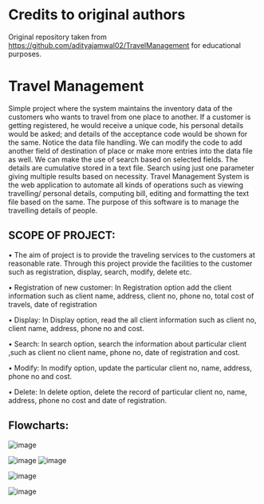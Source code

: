 # Credits to original authors

Original repository taken from https://github.com/adityajamwal02/TravelManagement for educational purposes.


# Travel Management

Simple project where the system maintains the inventory data of the customers who wants to travel from one place to another. If a customer is getting registered, he would receive a unique code, his personal details would be asked; and details of the acceptance code would be shown for the same. Notice the data file handling. We can modify the code to add another field of destination of place or make more entries into the data file as well. We can make the use of search based on selected fields. The details are cumulative stored in a text file. Search using just one parameter giving multiple results based on necessity.  Travel Management System is the web application to automate all kinds of operations such as viewing travelling/ personal details, computing bill, editing and formatting the text file based on the same. The purpose of this software is to manage the travelling details of people.

## SCOPE OF PROJECT:

•	The aim of project is to provide the traveling services to the customers at reasonable rate. Through this project provide the facilities to the customer such as registration, display, search, modify, delete etc.

•	Registration of new customer:
      In Registration option add the client information such as client name, address, client no, phone no, total cost of travels, date of registration

•	Display:
       In Display option, read the all client information such as client no, client name, address, phone no and cost.

•	Search:
       In search option, search the information about particular client ,such as client no client name, phone no, date of registration and cost.

•	Modify:
       In modify option, update the particular client no, name, address, phone no   and cost.

•	Delete:
     In delete option, delete the record of particular client no, name, address, phone no     cost and date of registration.

## Flowcharts:

![image](https://github.com/TheL0L/TravelManagement/blob/f1181646c83b4c3e3f23476e55e6e57515a824b5/actions_map.png)

![image](https://user-images.githubusercontent.com/76657393/176773371-d74eec0c-6472-4eae-93ea-5ab3ad12ebeb.png)
![image](https://user-images.githubusercontent.com/76657393/176773492-7efae6a0-1f46-4ddf-bb25-cbbdbf33c674.png)


![image](https://user-images.githubusercontent.com/76657393/176772604-a7e310f2-a82c-4768-b9ac-f69357ef8039.png)


![image](https://user-images.githubusercontent.com/76657393/176772694-841b8d33-ac6a-422b-b42d-62ba73322e92.png)

